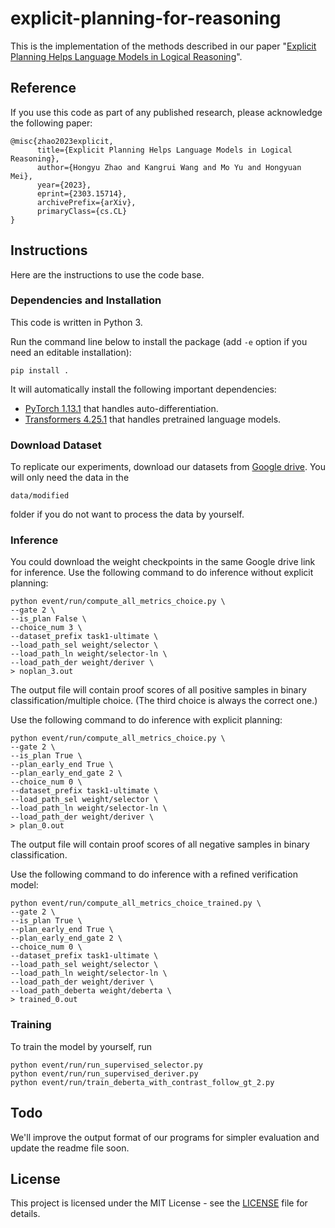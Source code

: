 # explicit-planning-for-reasoning
This is the implementation of the methods described in our paper "[Explicit Planning Helps Language Models in Logical Reasoning](https://arxiv.org/abs/2303.15714)".

## Reference
If you use this code as part of any published research, please acknowledge the following paper:

```
@misc{zhao2023explicit,
      title={Explicit Planning Helps Language Models in Logical Reasoning}, 
      author={Hongyu Zhao and Kangrui Wang and Mo Yu and Hongyuan Mei},
      year={2023},
      eprint={2303.15714},
      archivePrefix={arXiv},
      primaryClass={cs.CL}
}
```

## Instructions
Here are the instructions to use the code base.

### Dependencies and Installation
This code is written in Python 3.

Run the command line below to install the package (add `-e` option if you need an editable installation):
```
pip install .
```
It will automatically install the following important dependencies: 
* [PyTorch 1.13.1](https://pytorch.org/) that handles auto-differentiation.
* [Transformers 4.25.1](https://huggingface.co/docs/transformers/index) that handles pretrained language models.


### Download Dataset
To replicate our experiments, download our datasets from [Google drive](https://drive.google.com/drive/folders/1ITXq4A34MxbDYKsoyRQa2g4rKXgioop1?usp=sharing). You will only need the data in the 
```
data/modified
```
folder if you do not want to process the data by yourself.

### Inference
You could download the weight checkpoints in the same Google drive link for inference.
Use the following command to do inference without explicit planning:
```
python event/run/compute_all_metrics_choice.py \
--gate 2 \
--is_plan False \
--choice_num 3 \
--dataset_prefix task1-ultimate \
--load_path_sel weight/selector \
--load_path_ln weight/selector-ln \
--load_path_der weight/deriver \
> noplan_3.out
```
The output file will contain proof scores of all positive samples in binary classification/multiple choice. (The third choice is always the correct one.)

Use the following command to do inference with explicit planning:
```
python event/run/compute_all_metrics_choice.py \
--gate 2 \
--is_plan True \
--plan_early_end True \
--plan_early_end_gate 2 \
--choice_num 0 \
--dataset_prefix task1-ultimate \
--load_path_sel weight/selector \
--load_path_ln weight/selector-ln \
--load_path_der weight/deriver \
> plan_0.out
```
The output file will contain proof scores of all negative samples in binary classification.

Use the following command to do inference with a refined verification model:
```
python event/run/compute_all_metrics_choice_trained.py \
--gate 2 \
--is_plan True \
--plan_early_end True \
--plan_early_end_gate 2 \
--choice_num 0 \
--dataset_prefix task1-ultimate \
--load_path_sel weight/selector \
--load_path_ln weight/selector-ln \
--load_path_der weight/deriver \
--load_path_deberta weight/deberta \
> trained_0.out
```

### Training
To train the model by yourself, run

```
python event/run/run_supervised_selector.py
python event/run/run_supervised_deriver.py
python event/run/train_deberta_with_contrast_follow_gt_2.py
```

## Todo
We'll improve the output format of our programs for simpler evaluation and update the readme file soon.

## License
This project is licensed under the MIT License - see the [LICENSE](LICENSE) file for details.